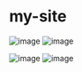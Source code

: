 # my-site
![image](https://user-images.githubusercontent.com/112681188/206649843-7d3e8939-b2cf-4d9f-b87b-f7890ef5147a.png)
![image](https://user-images.githubusercontent.com/112681188/206650565-8daa6a97-fda2-4864-8991-6f6f84709675.png)

![image](https://user-images.githubusercontent.com/112681188/206650212-0b166a7a-0ef1-46ce-8bee-dbc50ddb9d74.png)
![image](https://user-images.githubusercontent.com/112681188/206650308-056dfac6-9f74-4f06-8e6a-9dabd62fd00b.png)
